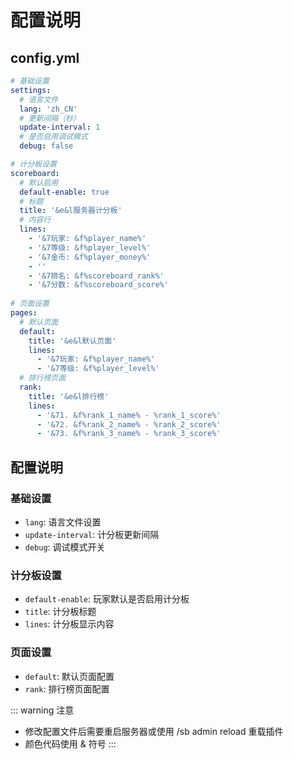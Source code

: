 # 配置说明

## config.yml
```yaml
# 基础设置
settings:
  # 语言文件
  lang: 'zh_CN'
  # 更新间隔（秒）
  update-interval: 1
  # 是否启用调试模式
  debug: false

# 计分板设置
scoreboard:
  # 默认启用
  default-enable: true
  # 标题
  title: '&e&l服务器计分板'
  # 内容行
  lines:
    - '&7玩家: &f%player_name%'
    - '&7等级: &f%player_level%'
    - '&7金币: &f%player_money%'
    - ''
    - '&7排名: &f%scoreboard_rank%'
    - '&7分数: &f%scoreboard_score%'
    
# 页面设置
pages:
  # 默认页面
  default:
    title: '&e&l默认页面'
    lines:
      - '&7玩家: &f%player_name%'
      - '&7等级: &f%player_level%'
  # 排行榜页面
  rank:
    title: '&e&l排行榜'
    lines:
      - '&71. &f%rank_1_name% - %rank_1_score%'
      - '&72. &f%rank_2_name% - %rank_2_score%'
      - '&73. &f%rank_3_name% - %rank_3_score%'
```

## 配置说明
### 基础设置
- `lang`: 语言文件设置
- `update-interval`: 计分板更新间隔
- `debug`: 调试模式开关

### 计分板设置
- `default-enable`: 玩家默认是否启用计分板
- `title`: 计分板标题
- `lines`: 计分板显示内容

### 页面设置
- `default`: 默认页面配置
- `rank`: 排行榜页面配置

::: warning 注意
- 修改配置文件后需要重启服务器或使用 /sb admin reload 重载插件
- 颜色代码使用 & 符号
::: 